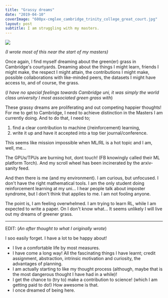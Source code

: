 ```yaml
---
title: "Grassy dreams"
date: "2019-04-10"
coverImage: "600px-cmglee_cambridge_trinity_college_great_court.jpg"
layout: post
subtitle: I am struggling with my masters.
---
```


![]({{site.baseurl}}/images/{{page.coverImage}})

_(I wrote most of this near the start of my masters)_

Once again, I find myself dreaming about the green(er) grass in Cambridge's courtyards. Dreaming about the things I might learn, friends I might make, the respect I might attain, the contributions I might make, possible collaborations with like-minded peers, the datasets I might have access to, and of course, the grass.

(_I have no special feelings towards Cambridge uni, it was simply the world class university I most associated green grass with_)

These grassy dreams are proliferating and out competing happier thoughts! For me to get to Cambridge, I need to achieve distinction in the Masters I am currently doing. And to do that, I need to;

1. find a clear contribution to machine (/reinforcement) learning,
2. write it up and have it accepted into a top tier journal/conference.

This seems like mission impossible when ML/RL is a hot topic and I am, well, me...

The GPUs/TPUs are burning hot, dont touch! (FB knowingly called their ML platform Torch). And my scroll wheel has been incinerated by the arxiv-sanity feed.

And then there is me (and my environment). I am curious, but unfocused. I don't have the right mathematical tools. I am the only student doing reinforcement learning at my uni... I hear people talk about imposter syndrome, but I don't think that applies to me. I am not fooling anyone.

The point is, I am feeling overwhelmed. I am trying to learn RL, while I am expected to write a paper. On I don't know what... It seems unlikely I will live out my dreams of greener grass.

* * *

EDIT: (_An after thought to what I originally wrote_)

I soo easily forget. I have a lot to be happy about!

- I live a comfortable life by most measures.
- I have come a long way! All the fascinating things I have learnt; credit assignment, abstraction, intrinsic motivation and curiosity, the advantages of planning.
- I am actually starting to like my thought process (although, maybe that is the most dangerous thought I have had in a while)!
- I get the chance to (try to) make a contribution to science! (which I am getting paid to do!) How awesome is that.
- I once dreamed of being here.
